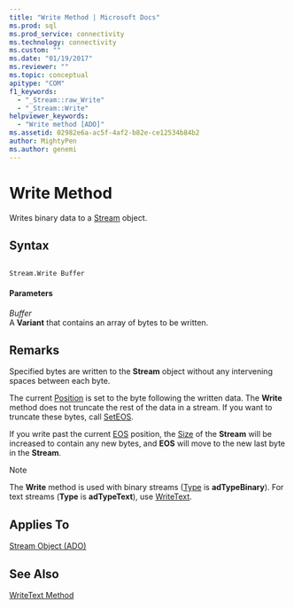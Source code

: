 ```yaml
---
title: "Write Method | Microsoft Docs"
ms.prod: sql
ms.prod_service: connectivity
ms.technology: connectivity
ms.custom: ""
ms.date: "01/19/2017"
ms.reviewer: ""
ms.topic: conceptual
apitype: "COM"
f1_keywords: 
  - "_Stream::raw_Write"
  - "_Stream::Write"
helpviewer_keywords: 
  - "Write method [ADO]"
ms.assetid: 02982e6a-ac5f-4af2-b82e-ce12534b84b2
author: MightyPen
ms.author: genemi
---
```

# Write Method
Writes binary data to a [Stream](../../../ado/reference/ado-api/stream-object-ado.md) object.  
  
## Syntax  
  
```  
  
Stream.Write Buffer  
```  
  
#### Parameters  
 *Buffer*  
 A **Variant** that contains an array of bytes to be written.  
  
## Remarks  
 Specified bytes are written to the **Stream** object without any intervening spaces between each byte.  
  
 The current [Position](../../../ado/reference/ado-api/position-property-ado.md) is set to the byte following the written data. The **Write** method does not truncate the rest of the data in a stream. If you want to truncate these bytes, call [SetEOS](../../../ado/reference/ado-api/seteos-method.md).  
  
 If you write past the current [EOS](../../../ado/reference/ado-api/eos-property.md) position, the [Size](../../../ado/reference/ado-api/size-property-ado-stream.md) of the **Stream** will be increased to contain any new bytes, and **EOS** will move to the new last byte in the **Stream**.  
  
> [!NOTE]
>  The **Write** method is used with binary streams ([Type](../../../ado/reference/ado-api/type-property-ado-stream.md) is **adTypeBinary**). For text streams (**Type** is **adTypeText**), use [WriteText](../../../ado/reference/ado-api/writetext-method.md).  
  
## Applies To  
 [Stream Object (ADO)](../../../ado/reference/ado-api/stream-object-ado.md)  
  
## See Also  
 [WriteText Method](../../../ado/reference/ado-api/writetext-method.md)
